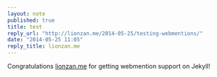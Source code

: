 ```yaml
---
layout: note
published: true
title: test
reply_url: "http://lionzan.me/2014-05-25/testing-webmentions/"
date: "2014-05-25 11:05"
reply_title: lionzan.me
---
```


Congratulations [lionzan.me](http://lionzan.me) for getting webmention support on Jekyll!